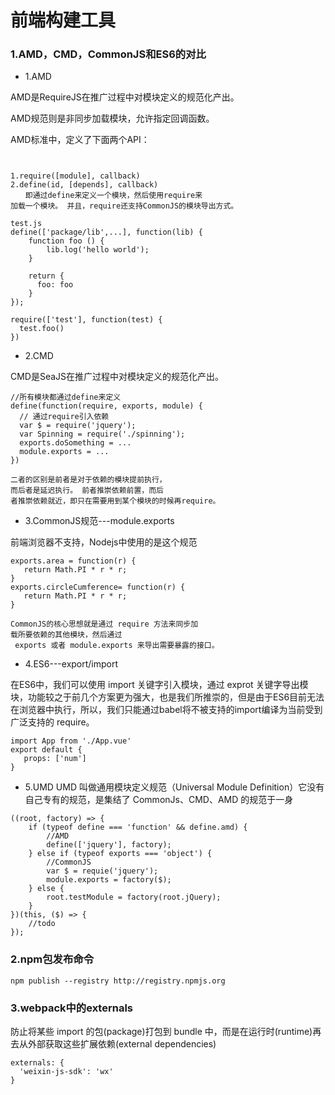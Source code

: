 # 前端构建工具

### 1.AMD，CMD，CommonJS和ES6的对比

- 1.AMD

AMD是RequireJS在推广过程中对模块定义的规范化产出。

AMD规范则是非同步加载模块，允许指定回调函数。

AMD标准中，定义了下面两个API：

```


1.require([module], callback)
2.define(id, [depends], callback)
　　即通过define来定义一个模块，然后使用require来
加载一个模块。 并且，require还支持CommonJS的模块导出方式。

test.js
define(['package/lib',...], function(lib) {
    function foo () {
        lib.log('hello world');
    }

    return {
      foo: foo
    }
});

require(['test'], function(test) {
  test.foo()
})
```

- 2.CMD

CMD是SeaJS在推广过程中对模块定义的规范化产出。
```
//所有模块都通过define来定义
define(function(require, exports, module) {  
  // 通过require引入依赖
  var $ = require('jquery');
  var Spinning = require('./spinning');
  exports.doSomething = ...
  module.exports = ...
})

二者的区别是前者是对于依赖的模块提前执行，
而后者是延迟执行。 前者推崇依赖前置，而后
者推崇依赖就近，即只在需要用到某个模块的时候再require。

```

- 3.CommonJS规范---module.exports

前端浏览器不支持，Nodejs中使用的是这个规范
```
exports.area = function(r) {
   return Math.PI * r * r;
}
exports.circleCumference= function(r) {
   return Math.PI * r * r;
}

CommonJS的核心思想就是通过 require 方法来同步加
载所要依赖的其他模块，然后通过
 exports 或者 module.exports 来导出需要暴露的接口。

```

- 4.ES6---export/import

在ES6中，我们可以使用 import 关键字引入模块，通过 exprot 关键字导出模块，功能较之于前几个方案更为强大，也是我们所推崇的，但是由于ES6目前无法在浏览器中执行，所以，我们只能通过babel将不被支持的import编译为当前受到广泛支持的 require。

```
import App from './App.vue'
export default {
   props: ['num']
}

```

- 5.UMD
UMD 叫做通用模块定义规范（Universal Module Definition）它没有自己专有的规范，是集结了 CommonJs、CMD、AMD 的规范于一身
```
((root, factory) => {
    if (typeof define === 'function' && define.amd) {
        //AMD
        define(['jquery'], factory);
    } else if (typeof exports === 'object') {
        //CommonJS
        var $ = requie('jquery');
        module.exports = factory($);
    } else {
        root.testModule = factory(root.jQuery);
    }
})(this, ($) => {
    //todo
});
```

### 2.npm包发布命令
```
npm publish --registry http://registry.npmjs.org
```

### 3.webpack中的externals

防止将某些 import 的包(package)打包到 bundle 中，而是在运行时(runtime)再去从外部获取这些扩展依赖(external dependencies)

```
externals: {
  'weixin-js-sdk': 'wx'
}
```